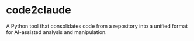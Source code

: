 # code2claude
A Python tool that consolidates code from a repository into a unified format for AI-assisted analysis and manipulation.

